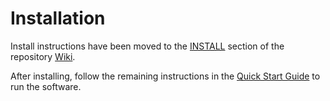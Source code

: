 # Installation

Install instructions have been moved to the [INSTALL](https://github.com/Goji-Network/goji-blockchain/wiki/INSTALL) section of the repository [Wiki](https://github.com/Goji-Network/goji-blockchain/wiki).

After installing, follow the remaining instructions in the
[Quick Start Guide](https://github.com/Goji-Network/goji-blockchain/wiki/Quick-Start-Guide)
to run the software.
